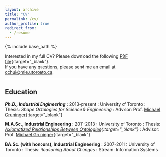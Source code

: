 ```yaml
---
layout: archive
title: "CV"
permalink: /cv/
author_profile: true
redirect_from:
  - /resume
---
```


{% include base_path %}

Interested in my full CV? Please download the following [PDF file](/files/cv.pdf){:target="_blank"}.  
If you have any questions, please send me an email at [cchui@mie.utoronto.ca](mailto:cchui@mie.utoronto.ca).

---------

## Education

***Ph.D., Industrial Engineering***
:   2013-present
:   University of Toronto
:   Thesis: *Shape Ontologies for Science & Engineering*
:   Advisor: Prof. [Michael Gruninger](http://stl.mie.utoronto.ca/gruninger.html){:target="_blank"}  


**M.A.Sc., Industrial Engineering**
:   2011-2013
:   University of Toronto
:   Thesis: *[Axiomatized Relationships Between Ontologies](http://hdl.handle.net/1807/42747){:target="_blank"}*
:   Advisor: Prof. [Michael Gruninger](http://stl.mie.utoronto.ca/gruninger.html){:target="_blank"}  


**BA.Sc. (with honours), Industrial Engineering**
:   2007-2011
:   University of Toronto
:   Thesis: *Reasoning About Changes*
:   Stream: Information Systems  

